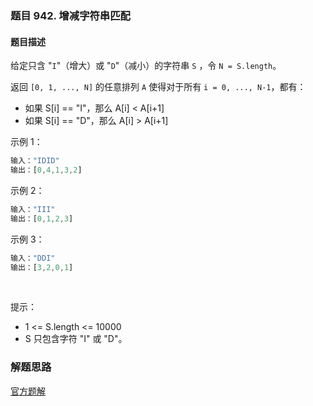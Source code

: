 ### 题目 942. 增减字符串匹配
#### 题目描述
给定只含 "`I`"（增大）或 "`D`"（减小）的字符串 `S` ，令 `N = S.length`。

返回 `[0, 1, ..., N]` 的任意排列 `A` 使得对于所有 `i = 0, ..., N-1`，都有：

- 如果 S[i] == "I"，那么 A[i] < A[i+1]
- 如果 S[i] == "D"，那么 A[i] > A[i+1]
 

示例 1：

```js
输入："IDID"
输出：[0,4,1,3,2]
```
示例 2：

```js
输入："III"
输出：[0,1,2,3]
```
示例 3：

```js
输入："DDI"
输出：[3,2,0,1]
```
 

提示：

- 1 <= S.length <= 10000
- S 只包含字符 "I" 或 "D"。

### 解题思路
[官方题解](https://leetcode-cn.com/problems/di-string-match/solution/zeng-jian-zi-fu-chuan-pi-pei-by-leetcode/)